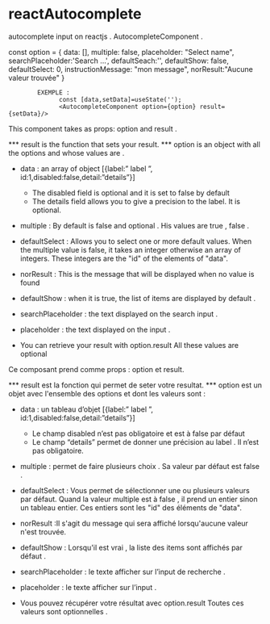 # reactAutocomplete
autocomplete input on reactjs .
AutocompleteComponent .

const option = {
   data: [],
   multiple: false,
   placeholder: "Select name",
   searchPlaceholder:'Search ...',
   defaultSeach:'',
   defaultShow: false,
   defaultSelect: 0,
   instructionMessage: "mon message",
   norResult:"Aucune valeur trouvée"
}



            EXEMPLE : 
                  const [data,setData]=useState('');
                  <AutocompleteComponent option={option} result={setData}/>

This component takes as props: option and result .

 *** result is the function that sets your result.
 *** option is an object with all the options and whose values are .
 
- data : an array of object [{label:” label ”, id:1,disabled:false,detail:”details”}]
   * The disabled field is  optional and it is set to false by default
   * The details field allows you to give a precision to the label. It is optional.
   
- multiple : By default is false and  optional . His values are true , false .
- defaultSelect : Allows you to select one or more default values. When the multiple value is false, it takes an integer otherwise an array of integers. These integers are the "id" of the elements of "data".
- norResult : This is the message that will be displayed when no value is found
- defaultShow : when it is true, the list of items are displayed by default .
- searchPlaceholder : the text displayed on the search input .
- placeholder : the text displayed on the input .
- You can retrieve your result with option.result
All these values are optional


Ce composant prend comme props : option et result.

  *** result est la fonction qui permet de seter votre resultat.
  *** option est un objet avec l'ensemble des options et  dont les valeurs  sont :
  
 - data : un tableau d’objet [{label:” label ”, id:1,disabled:false,detail:”details”}]
   * Le champ disabled n’est pas obligatoire et est à false par défaut
   * Le champ “details” permet de donner une précision au label . Il n’est pas obligatoire.

 - multiple : permet de faire plusieurs choix . Sa valeur par défaut est false .

 - defaultSelect : Vous permet de sélectionner une ou plusieurs valeurs par défaut. Quand la valeur multiple est à false , il prend un entier sinon un tableau entier. Ces  entiers sont les "id" des éléments de "data".

 - norResult :Il s'agit du message qui sera affiché lorsqu'aucune valeur n'est trouvée.
 - defaultShow : Lorsqu'il est vrai , la liste des items sont affichés par défaut .
 - searchPlaceholder : le texte afficher sur l’input de recherche .
 - placeholder : le texte afficher sur l’input .
 - Vous pouvez récupérer votre résultat avec option.result
 Toutes ces valeurs sont optionnelles .



